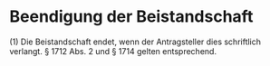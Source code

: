 # Beendigung der Beistandschaft

(1) Die Beistandschaft endet, wenn der Antragsteller dies schriftlich verlangt. § 1712 Abs. 2 und § 1714 gelten entsprechend.